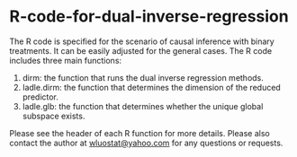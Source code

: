 # R-code-for-dual-inverse-regression
The R code is specified for the scenario of causal inference with binary treatments. It can be easily adjusted for the general cases.
The R code includes three main functions:
1. dirm: the function that runs the dual inverse regression methods.
2. ladle.dirm: the function that determines the dimension of the reduced predictor.
3. ladle.glb: the function that determines whether the unique global subspace exists.

Please see the header of each R function for more details. Please also contact the author at wluostat@yahoo.com for any questions or requests.
